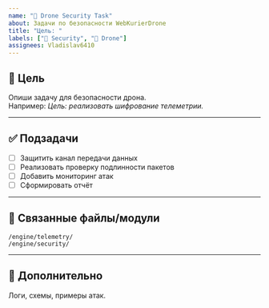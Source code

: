 ```yaml
---
name: "🔐 Drone Security Task"
about: Задачи по безопасности WebKurierDrone
title: "Цель: "
labels: ["🔐 Security", "🚁 Drone"]
assignees: Vladislav6410
---
```


## 🎯 Цель
Опиши задачу для безопасности дрона.  
Например: *Цель: реализовать шифрование телеметрии.*

---

## ✅ Подзадачи
- [ ] Защитить канал передачи данных
- [ ] Реализовать проверку подлинности пакетов
- [ ] Добавить мониторинг атак
- [ ] Сформировать отчёт

---

## 📂 Связанные файлы/модули
`/engine/telemetry/`  
`/engine/security/`

---

## 📎 Дополнительно
Логи, схемы, примеры атак.